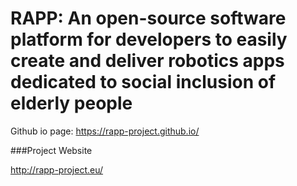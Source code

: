 RAPP: An open-source software platform for developers to easily create and deliver robotics apps dedicated to social inclusion of elderly people
====================
Github io page: https://rapp-project.github.io/


###Project Website

http://rapp-project.eu/
